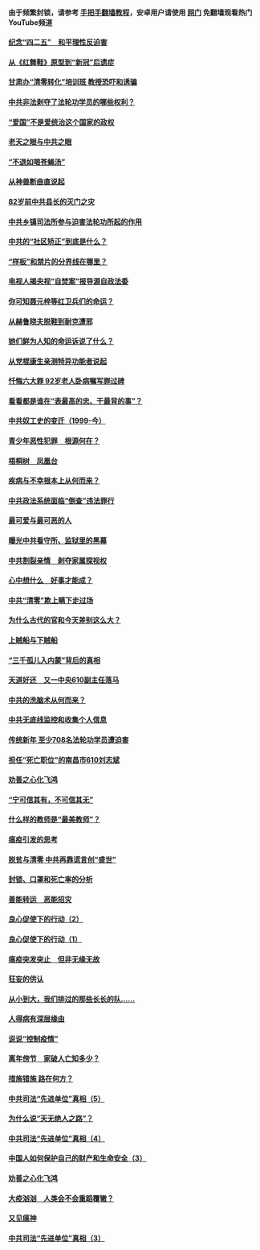 #### 由于频繁封锁，请参考 [手把手翻墙教程](https://github.com/gfw-breaker/guides/wiki/)，安卓用户请使用 [网门](https://github.com/gfw-breaker/nogfw/blob/master/dl.md?t=04221801) 免翻墙观看热门YouTube频道 

#### [纪念“四二五”　和平理性反迫害](../pages/19/423660.md?t=04221801) 

#### [从《红舞鞋》原型到“新冠”后遗症](../pages/19/423509.md?t=04221801) 

#### [甘肃办“清零转化”培训班 教授恐吓和诱骗](../pages/19/423498.md?t=04221801) 

#### [中共非法剥夺了法轮功学员的哪些权利？](../pages/19/423392.md?t=04221801) 

#### [“爱国”不是爱统治这个国家的政权](../pages/19/423029.md?t=04221801) 

#### [老天之眼与中共之眼](../pages/19/423378.md?t=04221801) 

#### [“不退如喝苍蝇汤”](../pages/19/423287.md?t=04221801) 

#### [从神兽断曲直说起](../pages/19/423201.md?t=04221801) 

#### [82岁前中共县长的灭门之灾](../pages/19/423055.md?t=04221801) 

#### [中共乡镇司法所参与迫害法轮功所起的作用](../pages/19/423064.md?t=04221801) 

#### [中共的“社区矫正”到底是什么？](../pages/19/422870.md?t=04221801) 

#### [“样板”和禁片的分界线在哪里？](../pages/19/422704.md?t=04221801) 

#### [电视人揭央视“自焚案”报导源自政法委](../pages/19/422770.md?t=04221801) 

#### [你可知聂元梓等红卫兵们的命运？](../pages/19/422848.md?t=04221801) 

#### [从赫鲁晓夫脱鞋到耐克遭邪](../pages/19/422826.md?t=04221801) 

#### [她们鲜为人知的命运诉说了什么？](../pages/19/422754.md?t=04221801) 

#### [从党棍康生亲测特异功能者说起](../pages/19/422657.md?t=04221801) 

#### [忏悔六大罪 92岁老人卧病嘱写罪过碑](../pages/19/422750.md?t=04221801) 

#### [看看都是谁在“表最高的忠、干最背的事”？](../pages/19/422703.md?t=04221801) 

#### [中共奴工史的变迁（1999-今）](../pages/19/422656.md?t=04221801) 

#### [青少年恶性犯罪　根源何在？](../pages/19/422449.md?t=04221801) 

#### [梧桐树　凤凰台](../pages/19/422442.md?t=04221801) 

#### [疾病与不幸根本上从何而来？](../pages/19/422438.md?t=04221801) 

#### [中共政法系统面临“倒查”违法罪行](../pages/19/422497.md?t=04221801) 

#### [最可爱与最可恶的人](../pages/19/422448.md?t=04221801) 

#### [曝光中共看守所、监狱里的黑幕](../pages/19/422390.md?t=04221801) 

#### [中共割裂亲情　剥夺家属探视权](../pages/19/422364.md?t=04221801) 

#### [心中想什么　好事才能成？](../pages/19/422318.md?t=04221801) 

#### [中共“清零”欺上瞒下走过场](../pages/19/422306.md?t=04221801) 

#### [为什么古代的官和今天差别这么大？](../pages/19/422228.md?t=04221801) 

#### [上贼船与下贼船](../pages/19/422276.md?t=04221801) 

#### [“三千孤儿入内蒙”背后的真相](../pages/19/422229.md?t=04221801) 

#### [天道好还　又一中央610副主任落马](../pages/19/422155.md?t=04221801) 

#### [中共的洗脑术从何而来？](../pages/19/422154.md?t=04221801) 

#### [中共无底线监控和收集个人信息](../pages/19/422039.md?t=04221801) 

#### [传统新年 至少708名法轮功学员遭迫害](../pages/19/421946.md?t=04221801) 

#### [担任“死亡职位”的南昌市610刘志斌](../pages/19/421957.md?t=04221801) 

#### [劝善之心化飞鸿](../pages/19/421164.md?t=04221801) 

#### [“宁可信其有，不可信其无”](../pages/19/421691.md?t=04221801) 

#### [什么样的教师是“最美教师”？](../pages/19/421755.md?t=04221801) 

#### [瘟疫引发的思考](../pages/19/421594.md?t=04221801) 

#### [脱贫与清零 中共再靠谎言创“盛世”](../pages/19/421590.md?t=04221801) 

#### [封锁、口罩和死亡率的分析](../pages/19/421495.md?t=04221801) 

#### [善能转运　恶能招灾](../pages/19/421334.md?t=04221801) 

#### [良心促使下的行动（2）](../pages/19/421361.md?t=04221801) 

#### [良心促使下的行动（1）](../pages/19/421302.md?t=04221801) 

#### [瘟疫突发突止　但非无缘无故](../pages/19/421281.md?t=04221801) 

#### [狂妄的供认](../pages/19/421199.md?t=04221801) 

#### [从小到大，我们排过的那些长长的队……](../pages/19/421243.md?t=04221801) 

#### [人得病有深层缘由](../pages/19/420864.md?t=04221801) 

#### [说说“控制疫情”](../pages/19/420831.md?t=04221801) 

#### [离年傍节　家破人亡知多少？](../pages/19/420563.md?t=04221801) 

#### [措施错施  路在何方？](../pages/19/420076.md?t=04221801) 

#### [中共司法“先进单位”真相（5）](../pages/19/419453.md?t=04221801) 

#### [为什么说“天无绝人之路”？](../pages/19/419618.md?t=04221801) 

#### [中共司法“先进单位”真相（4）](../pages/19/419452.md?t=04221801) 

#### [中国人如何保护自己的财产和生命安全（3）](../pages/19/419405.md?t=04221801) 

#### [劝善之心化飞鸿](../pages/19/418758.md?t=04221801) 

#### [大疫汹汹　人类会不会重蹈覆辙？](../pages/19/419691.md?t=04221801) 

#### [又见瘟神](../pages/19/419225.md?t=04221801) 

#### [中共司法“先进单位”真相（3）](../pages/19/419451.md?t=04221801) 


